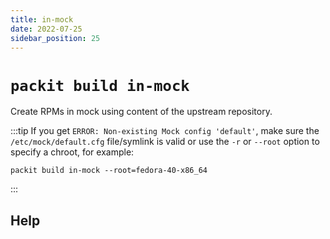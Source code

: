```yaml
---
title: in-mock
date: 2022-07-25
sidebar_position: 25
---
```


# `packit build in-mock`

Create RPMs in mock using content of the upstream repository.

:::tip
If you get `ERROR: Non-existing Mock config 'default'`, make sure the `/etc/mock/default.cfg`
file/symlink is valid or use the `-r` or `--root` option to specify a chroot, for example:

```
packit build in-mock --root=fedora-40-x86_64
```
:::

## Help


